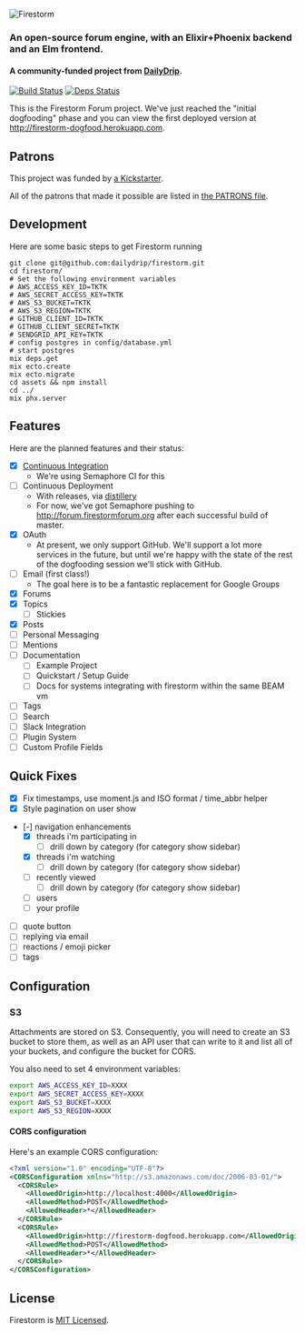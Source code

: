 ![Firestorm](./assets/static/images/firestorm-logo.png)
### An open-source forum engine, with an Elixir+Phoenix backend and an Elm frontend.
#### A community-funded project from [DailyDrip](https://www.dailydrip.com).

[![Build Status](https://semaphoreci.com/api/v1/dailydrip/firestorm/branches/master/badge.svg)](https://semaphoreci.com/dailydrip/firestorm)
[![Deps Status](https://beta.hexfaktor.org/badge/all/github/dailydrip/firestorm.svg)](https://beta.hexfaktor.org/github/dailydrip/firestorm)

This is the Firestorm Forum project.  We've just reached the "initial
dogfooding" phase and you can view the first deployed version at
<http://firestorm-dogfood.herokuapp.com>.

## Patrons

This project was funded by [a
Kickstarter](https://www.kickstarter.com/projects/1003377429/firestorm-an-open-source-forum-in-phoenix-from-eli).

All of the patrons that made it possible are listed in [the PATRONS file](PATRONS.md).

## Development

Here are some basic steps to get Firestorm running

```shell
git clone git@github.com:dailydrip/firestorm.git
cd firestorm/
# Set the following environment variables
# AWS_ACCESS_KEY_ID=TKTK
# AWS_SECRET_ACCESS_KEY=TKTK
# AWS_S3_BUCKET=TKTK
# AWS_S3_REGION=TKTK
# GITHUB_CLIENT_ID=TKTK
# GITHUB_CLIENT_SECRET=TKTK
# SENDGRID_API_KEY=TKTK
# config postgres in config/database.yml
# start postgres
mix deps.get
mix ecto.create
mix ecto.migrate
cd assets && npm install
cd ../
mix phx.server
```

## Features

Here are the planned features and their status:

- [x] [Continuous Integration](https://semaphoreci.com/dailydrip/firestorm)
  - We're using Semaphore CI for this
- [ ] Continuous Deployment
  - With releases, via [distillery](https://github.com/bitwalker/distillery)
  - For now, we've got Semaphore pushing to
    <http://forum.firestormforum.org> after each successful build of
    master.
- [x] OAuth
  - At present, we only support GitHub. We'll support a lot more services in the
    future, but until we're happy with the state of the rest of the dogfooding
    session we'll stick with GitHub.
- [ ] Email (first class!)
  - The goal here is to be a fantastic replacement for Google Groups
- [x] Forums
- [x] Topics
  - [ ] Stickies
- [x] Posts
- [ ] Personal Messaging
- [ ] Mentions
- [ ] Documentation
  - [ ] Example Project
  - [ ] Quickstart / Setup Guide
  - [ ] Docs for systems integrating with firestorm within the same BEAM vm
- [ ] Tags
- [ ] Search
- [ ] Slack Integration
- [ ] Plugin System
- [ ] Custom Profile Fields

## Quick Fixes

- [x] Fix timestamps, use moment.js and ISO format / time_abbr helper
- [x] Style pagination on user show
- [-] navigation enhancements
  - [x] threads i'm participating in
    - [ ] drill down by category (for category show sidebar)
  - [x] threads i'm watching
    - [ ] drill down by category (for category show sidebar)
  - [ ] recently viewed
    - [ ] drill down by category (for category show sidebar)
  - [ ] users
  - [ ] your profile
- [ ] quote button
- [ ] replying via email
- [ ] reactions / emoji picker
- [ ] tags

## Configuration

### S3

Attachments are stored on S3. Consequently, you will need to create an S3 bucket
to store them, as well as an API user that can write to it and list all of your
buckets, and configure the bucket for CORS.

You also need to set 4 environment variables:

```sh
export AWS_ACCESS_KEY_ID=XXXX
export AWS_SECRET_ACCESS_KEY=XXXX
export AWS_S3_BUCKET=XXXX
export AWS_S3_REGION=XXXX
```

#### CORS configuration

Here's an example CORS configuration:

```xml
<?xml version="1.0" encoding="UTF-8"?>
<CORSConfiguration xmlns="http://s3.amazonaws.com/doc/2006-03-01/">
  <CORSRule>
    <AllowedOrigin>http://localhost:4000</AllowedOrigin>
    <AllowedMethod>POST</AllowedMethod>
    <AllowedHeader>*</AllowedHeader>
  </CORSRule>
  <CORSRule>
    <AllowedOrigin>http://firestorm-dogfood.herokuapp.com</AllowedOrigin>
    <AllowedMethod>POST</AllowedMethod>
    <AllowedHeader>*</AllowedHeader>
  </CORSRule>
</CORSConfiguration>
```

## License

Firestorm is [MIT Licensed](./LICENSE).
